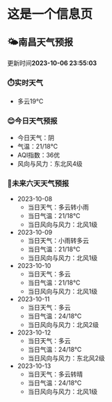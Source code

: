 # 这是一个信息页 
## 🌤️**南昌**天气预报
更新时间**2023-10-06 23:55:03**
### ⏱️实时天气
- 多云19℃
### 😊今日天气预报
- 今日天气：阴
- 气温：21/18℃
- AQI指数：36优
- 风向与风力：东北风4级
### 🤩未来六天天气预报
- 2023-10-08
  - 当日天气：多云转小雨
  - 当日气温：21/18℃
  - 当日风向与风力：北风1级
- 2023-10-09
  - 当日天气：小雨转多云
  - 当日气温：21/18℃
  - 当日风向与风力：北风1级
- 2023-10-10
  - 当日天气：多云
  - 当日气温：21/18℃
  - 当日风向与风力：北风1级
- 2023-10-11
  - 当日天气：多云
  - 当日气温：24/18℃
  - 当日风向与风力：北风2级
- 2023-10-12
  - 当日天气：多云
  - 当日气温：24/18℃
  - 当日风向与风力：东北风2级
- 2023-10-13
  - 当日天气：多云转晴
  - 当日气温：24/18℃
  - 当日风向与风力：北风1级

